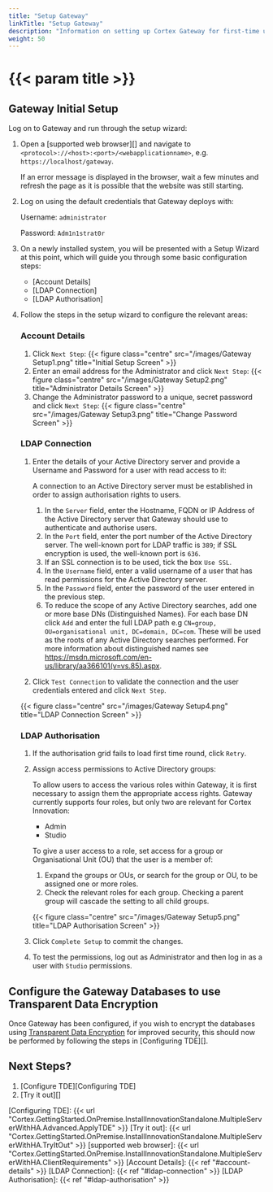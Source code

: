 ```yaml
---
title: "Setup Gateway"
linkTitle: "Setup Gateway"
description: "Information on setting up Cortex Gateway for first-time use."
weight: 50
---
```


# {{< param title >}}

## Gateway Initial Setup

Log on to Gateway and run through the setup wizard:

1. Open a [supported web browser][] and navigate to `<protocol>://<host>:<port>/<webapplicationname>`, e.g. `https://localhost/gateway`.

    If an error message is displayed in the browser, wait a few minutes and refresh the page as it is possible that the website was still starting.
1. Log on using the default credentials that Gateway deploys with:

    Username: `administrator`

    Password: `Adm1n1strat0r`
1. On a newly installed system, you will be presented with a Setup Wizard at this point, which will guide you through some basic configuration steps:
    * [Account Details]
    * [LDAP Connection]
    * [LDAP Authorisation]
1. Follow the steps in the setup wizard to configure the relevant areas:

    ### Account Details

    1. Click `Next Step`:
    {{< figure class="centre" src="/images/Gateway Setup1.png" title="Initial Setup Screen" >}}
    1. Enter an email address for the Administrator and click `Next Step`:
    {{< figure class="centre" src="/images/Gateway Setup2.png" title="Administrator Details Screen" >}}
    1. Change the Administrator password to a unique, secret password and click `Next Step`:
    {{< figure class="centre" src="/images/Gateway Setup3.png" title="Change Password Screen" >}}

    ### LDAP Connection

    1. Enter the details of your Active Directory server and provide a Username and Password for a user with read access to it:

        A connection to an Active Directory server must be established in order to assign authorisation rights to users.
        1. In the `Server` field, enter the Hostname, FQDN or IP Address of the Active Directory server that Gateway should use to authenticate and authorise users.
        1. In the `Port` field, enter the port number of the Active Directory server. The well-known port for LDAP traffic is `389`; if SSL encryption is used, the well-known port is `636`.
        1. If an SSL connection is to be used, tick the box `Use SSL`.
        1. In the `Username` field, enter a valid username of a user that has read permissions for the Active Directory server.
        1. In the `Password` field, enter the password of the user entered in the previous step.
        1. To reduce the scope of any Active Directory searches, add one or more base DNs (Distinguished Names). For each base DN click `Add` and enter the full LDAP path e.g `CN=group, OU=organisational unit, DC=domain, DC=com`. These will be used as the roots of any Active Directory searches performed. For more information about distinguished names see <https://msdn.microsoft.com/en-us/library/aa366101(v=vs.85).aspx>.
    1. Click `Test Connection` to validate the connection and the user credentials entered and click `Next Step`.

    {{< figure class="centre" src="/images/Gateway Setup4.png" title="LDAP Connection Screen" >}}

    ### LDAP Authorisation

    1. If the authorisation grid fails to load first time round, click `Retry`.
    1. Assign access permissions to Active Directory groups:

        To allow users to access the various roles within Gateway, it is first necessary to assign them the appropriate access rights.
        Gateway currently supports four roles, but only two are relevant for Cortex Innovation:

        * Admin
        * Studio

        To give a user access to a role, set access for a group or Organisational Unit (OU) that the user is a member of:

        1. Expand the groups or OUs, or search for the group or OU, to be assigned one or more roles.
        1. Check the relevant roles for each group. Checking a parent group will cascade the setting to all child groups.

        {{< figure class="centre" src="/images/Gateway Setup5.png" title="LDAP Authorisation Screen" >}}

    1. Click `Complete Setup` to commit the changes.
    1. To test the permissions, log out as Administrator and then log in as a user with `Studio` permissions.

## Configure the Gateway Databases to use Transparent Data Encryption

Once Gateway has been configured, if you wish to encrypt the databases using [Transparent Data Encryption](https://docs.microsoft.com/en-us/sql/relational-databases/security/encryption/transparent-data-encryption?view=sql-server-ver15) for improved security, this should now be performed by following the steps in [Configuring TDE][].

## Next Steps?
1. [Configure TDE][Configuring TDE]
1. [Try it out][]

[Configuring TDE]: {{< url "Cortex.GettingStarted.OnPremise.InstallInnovationStandalone.MultipleServerWithHA.Advanced.ApplyTDE" >}}
[Try it out]: {{< url "Cortex.GettingStarted.OnPremise.InstallInnovationStandalone.MultipleServerWithHA.TryItOut" >}}
[supported web browser]: {{< url "Cortex.GettingStarted.OnPremise.InstallInnovationStandalone.MultipleServerWithHA.ClientRequirements" >}}
[Account Details]: {{< ref "#account-details" >}}
[LDAP Connection]: {{< ref "#ldap-connection" >}}
[LDAP Authorisation]: {{< ref "#ldap-authorisation" >}}
